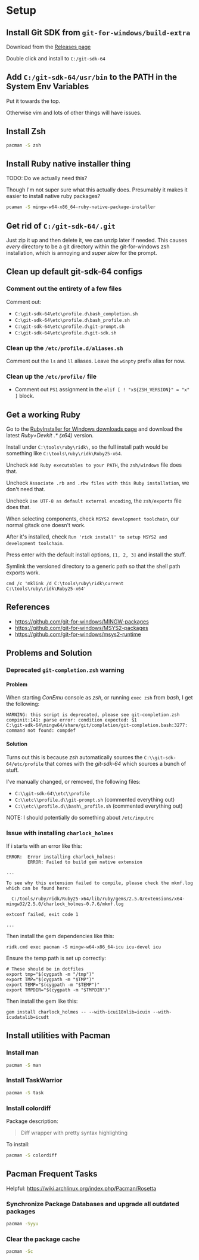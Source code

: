 # Setup

## Install Git SDK from `git-for-windows/build-extra`

Download from the [Releases page](https://github.com/git-for-windows/build-extra/releases)

Double click and install to `C:/git-sdk-64`

## Add `C:/git-sdk-64/usr/bin` to the PATH in the System Env Variables

Put it towards the top.

Otherwise vim and lots of other things will have issues.

## Install Zsh

```bash
pacman -S zsh
```

## Install Ruby native installer thing

TODO: Do we actually need this?

Though I'm not super sure what this actually does. Presumably it makes it easier
to install native ruby packages?

```bash
pcaman -S mingw-w64-x86_64-ruby-native-package-installer
```

## Get rid of `C:/git-sdk-64/.git`

Just zip it up and then delete it, we can unzip later if needed. This causes _every_
directory to be a git directory within the git-for-windows zsh installation, which
is annoying and _super slow_ for the prompt.

## Clean up default git-sdk-64 configs

### Comment out the entirety of a few files

Comment out:

- `C:\git-sdk-64\etc\profile.d\bash_completion.sh`
- `C:\git-sdk-64\etc\profile.d\bash_profile.sh`
- `C:\git-sdk-64\etc\profile.d\git-prompt.sh`
- `C:\git-sdk-64\etc\profile.d\git-sdk.sh`

### Clean up the `/etc/profile.d/aliases.sh`

Comment out the `ls` and `ll` aliases. Leave the `winpty` prefix alias for now.

### Clean up the `/etc/profile/` file

- Comment out `PS1` assignment in the `elif [ ! "x${ZSH_VERSION}" = "x" ]` block.

## Get a working Ruby

Go to the [RubyInstaller for Windows downloads page](https://rubyinstaller.org/downloads/)
and download the latest _Ruby+Devkit .* (x64)_ version.

Install under `C:\tools\ruby\ridk\`, so the full install path would be something
like `C:\tools\ruby\ridk\Ruby25-x64`.

Uncheck `Add Ruby executables to your PATH`, the `zsh/windows` file does that.

Uncheck `Associate .rb and .rbw files with this Ruby installation`, we don't need
that.

Uncheck `Use UTF-8 as default external encoding`, the `zsh/exports` file does that.

When selecting components, check `MSYS2 development toolchain`, our normal gitsdk
one doesn't work.

After it's installed, check `Run 'ridk install' to setup MSYS2 and development toolchain`.

Press enter with the default install options, `[1, 2, 3]` and install the stuff.

Symlink the versioned directory to a generic path so that the shell path exports
work.

```
cmd /c 'mklink /d C:\tools\ruby\ridk\current C:\tools\ruby\ridk\Ruby25-x64'
```

## References

- <https://github.com/git-for-windows/MINGW-packages>
- <https://github.com/git-for-windows/MSYS2-packages>
- <https://github.com/git-for-windows/msys2-runtime>

## Problems and Solution

### Deprecated `git-completion.zsh` warning

#### Problem

When starting _ConEmu_ console as _zsh_, or running `exec zsh` from _bash_, I get
the following:

```
WARNING: this script is deprecated, please see git-completion.zsh
compinit:141: parse error: condition expected: $1
C:\git-sdk-64\mingw64/share/git/completion/git-completion.bash:3277: command not found: compdef
```

#### Solution

Turns out this is because _zsh_ automatically sources the `C:\\git-sdk-64/etc/profile`
that comes with the _git-sdk-64_ which sources a bunch of stuff.

I've manually changed, or removed, the following files:

- `C:\\git-sdk-64\\etc\\profile`
- `C:\\etc\\profile.d\\git-prompt.sh` (commented everything out)
- `C:\\etc\\profile.d\\bash\_profile.sh` (commented everything out)

NOTE: I should potentially do something about `/etc/inputrc`

### Issue with installing `charlock_holmes`

If i starts with an error like this:

```
ERROR:  Error installing charlock_holmes:
        ERROR: Failed to build gem native extension

...

To see why this extension failed to compile, please check the mkmf.log which can be found here:

  C:/tools/ruby/ridk/Ruby25-x64/lib/ruby/gems/2.5.0/extensions/x64-mingw32/2.5.0/charlock_holmes-0.7.6/mkmf.log

extconf failed, exit code 1

...
```

Then install the gem dependencies like this:

```
ridk.cmd exec pacman -S mingw-w64-x86_64-icu icu-devel icu
```

Ensure the temp path is set up correctly:

```
# These should be in dotfiles
export tmp="$(cygpath -m "/tmp")"
export TMP="$(cygpath -m "$TMP")"
export TEMP="$(cygpath -m "$TEMP")"
export TMPDIR="$(cygpath -m "$TMPDIR")"
```

Then install the gem like this:

```
gem install charlock_holmes -- --with-icui18nlib=icuin --with-icudatalib=icudt
```

## Install utilities with Pacman

### Install man

```bash
pacman -S man
```

### Install TaskWarrior

```bash
pacman -S task
```

### Install colordiff

Package description:

> Diff wrapper with pretty syntax highlighting

To install:

```bash
pacman -S colordiff
```

## Pacman Frequent Tasks

Helpful: <https://wiki.archlinux.org/index.php/Pacman/Rosetta>

### Synchronize Package Databases and upgrade all outdated packages

```bash
pacman -Syyu
```

### Clear the package cache

```bash
pacman -Sc
```

